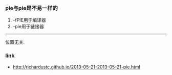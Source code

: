 ### pie与pie是不易一样的
1. -fPIE用于编译器
2. -pie用于链接器

----

位置无关.

### link
- http://richardustc.github.io/2013-05-21-2013-05-21-pie.html
